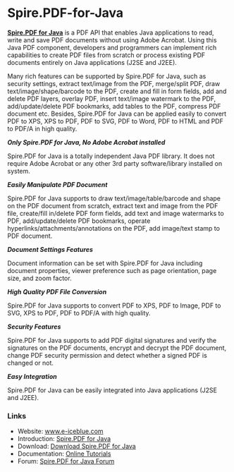# Spire.PDF-for-Java

<b><a href=https://www.e-iceblue.com/Introduce/pdf-for-java.html>Spire.PDF for Java</a></b> is a PDF API that enables Java applications to read, write and save PDF documents without using Adobe Acrobat. Using this Java PDF component, developers and programmers can implement rich capabilities to create PDF files from scratch or process existing PDF documents entirely on Java applications (J2SE and J2EE).

Many rich features can be supported by Spire.PDF for Java, such as security settings, extract text/image from the PDF, merge/split PDF, draw text/image/shape/barcode to the PDF, create and fill in form fields, add and delete PDF layers, overlay PDF, insert text/image watermark to the PDF, add/update/delete PDF bookmarks, add tables to the PDF, compress PDF document etc. Besides, Spire.PDF for Java can be applied easily to convert PDF to XPS, XPS to PDF, PDF to SVG, PDF to Word, PDF to HTML and PDF to PDF/A in high quality.

<i><b>Only Spire.PDF for Java, No Adobe Acrobat installed</b></i>

Spire.PDF for Java is a totally independent Java PDF library. It does not require Adobe Acrobat or any other 3rd party software/library installed on system.

<i><b>Easily Manipulate PDF Document</b></i>

Spire.PDF for Java supports to draw text/image/table/barcode and shape on the PDF document from scratch, extract text and image from the PDF file, create/fill in/delete PDF form fields, add text and image watermarks to PDF, add/update/delete PDF bookmarks, operate hyperlinks/attachments/annotations on the PDF, add image/text stamp to PDF document.

<i><b>Document Settings Features</b></i>

Document information can be set with Spire.PDF for Java including document properties, viewer preference such as page orientation, page size, and zoom factor.

<i><b>High Quality PDF File Conversion</b></i>

Spire.PDF for Java supports to convert PDF to XPS, PDF to Image, PDF to SVG, XPS to PDF, PDF to PDF/A with high quality.

<i><b>Security Features</b></i>

Spire.PDF for Java supports to add PDF digital signatures and verify the signatures on the PDF documents, encrypt and decrypt the PDF document, change PDF security permission and detect whether a signed PDF is changed or not.

<i><b>Easy Integration</b></i>

Spire.PDF for Java can be easily integrated into Java applications (J2SE and J2EE).

<h3>Links</h3>
<ul>
  <li>Website: <a href="https://www.e-iceblue.com/">www.e-iceblue.com</a></li>
  <li>Introduction: <a href="https://www.e-iceblue.com/Introduce/pdf-for-java.html">Spire.PDF for Java</a></li>
  <li>Download: <a href="https://www.e-iceblue.com/Download/pdf-for-java.html">Download Spire.PDF for Java</a></li>
  <li>Documentation: <a href="https://www.e-iceblue.com/Tutorials/JAVA/Spire.PDF-for-JAVA/Program-Guide/Spire.PDF-Program-Guide-Content-for-JAVA.html">Online Tutorials</a></li>
  <li>Forum: <a href="https://www.e-iceblue.com/forum/spire-pdf-f7.html">Spire.PDF for Java Forum</a></li>
</ul>

